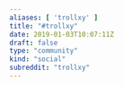 ```yaml
---
aliases: [ 'trollxy' ]
title: "#trollxy"
date: 2019-01-03T10:07:11Z
draft: false
type: "community"
kind: "social"
subreddit: "trollxy"
---
```

